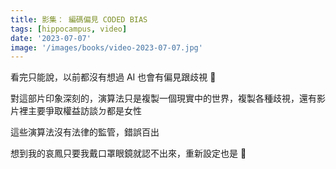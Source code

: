 ```yaml
---
title: 影集： 編碼偏見 CODED BIAS
tags: [hippocampus, video]
date: '2023-07-07'
image: '/images/books/video-2023-07-07.jpg'
---
```


看完只能說，以前都沒有想過 AI 也會有偏見跟歧視 🥹

對這部片印象深刻的，演算法只是複製一個現實中的世界，複製各種歧視，還有影片裡主要爭取權益訪談ㄉ都是女性

這些演算法沒有法律的監管，錯誤百出

想到我的哀鳳只要我戴口罩眼鏡就認不出來，重新設定也是 🫠
